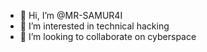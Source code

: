 - 👋 Hi, I’m @MR-SAMUR4I
- 👀 I’m interested in technical hacking
- 💞️ I’m looking to collaborate on cyberspace
